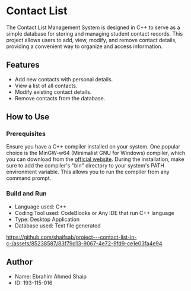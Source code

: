 # Contact List

The Contact List Management System is designed in C++ to serve as a simple database for storing and managing student contact records. This project allows users to add, view, modify, and remove contact details, providing a convenient way to organize and access information.

## Features

- Add new contacts with personal details.
- View a list of all contacts.
- Modify existing contact details.
- Remove contacts from the database.

## How to Use

### Prerequisites

Ensure you have a C++ compiler installed on your system. One popular choice is the MinGW-w64 (Minimalist GNU for Windows) compiler, which you can download from the [official website](https://mingw-w64.org/doku.php).
During the installation, make sure to add the compiler's "bin" directory to your system's PATH environment variable. This allows you to run the compiler from any command prompt.


### Build and Run

- Language used: C++
- Coding Tool used: CodeBlocks or Any IDE that run C++ language
- Type: Desktop Application
- Database used: Text file generated

https://github.com/shaifsab/project---contact-list-in-c-/assets/85238587/83f79d13-9067-4e72-9fd9-ce1e03fa4e94

## Author
- Name: Ebrahim Ahmed Shaip
- ID: 193-115-016


   
